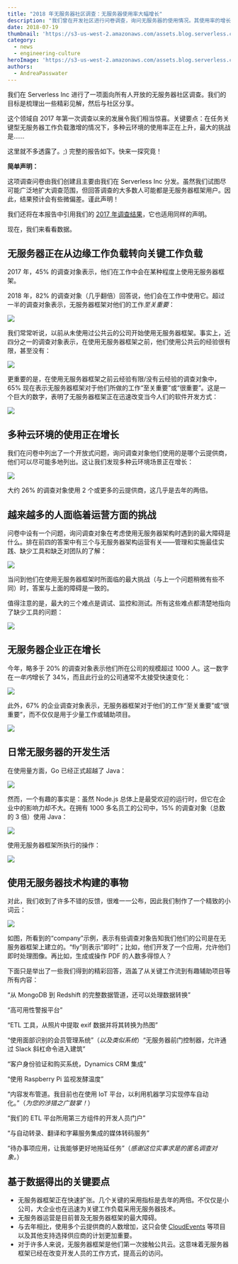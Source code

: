 ```yaml
---
title: "2018 年无服务器社区调查：无服务器使用率大幅增长"
description: "我们曾在开发社区进行问卷调查，询问无服务器的使用情况。其使用率的增长连我们自己都惊讶不已，下面来看看数据。"
date: 2018-07-19
thumbnail: 'https://s3-us-west-2.amazonaws.com/assets.blog.serverless.com/2018-community-survey/serverless-survey-header.jpg'
category:
  - news
  - engineering-culture
heroImage: 'https://s3-us-west-2.amazonaws.com/assets.blog.serverless.com/2018-community-survey/serverless-survey-header.jpg'
authors:
  - AndreaPasswater
---
```


我们在 Serverless Inc 进行了一项面向所有人开放的无服务器社区调查。我们的目标是梳理出一些精彩见解，然后与社区分享。

这个领域自 2017 年第一次调查以来的发展令我们相当惊喜。关键要点：在任务关键型无服务器工作负载激增的情况下，多种云环境的使用率正在上升，最大的挑战是......

这里就不多透露了。;) 完整的报告如下。快来一探究竟！

**简单声明：**

这项调查问卷由我们创建且主要由我们在 Serverless Inc 分发。虽然我们试图尽可能广泛地扩大调查范围，但回答调查的大多数人可能都是无服务器框架用户。因此，结果预计会有些微偏差。谨此声明！

我们还将在本报告中引用我们的 [2017 年调查结果](https://serverless.com/blog/state-of-serverless-community/)，它也适用同样的声明。

现在，我们来看看数据。

## 无服务器正在从边缘工作负载转向关键工作负载

2017 年，45% 的调查对象表示，他们在工作中会在某种程度上使用无服务器框架。

2018 年，82% 的调查对象（几乎翻倍）回答说，他们会在工作中使用它。超过一半的调查对象表示，无服务器框架对他们的工作*至关重要*：

<img src="https://s3-us-west-2.amazonaws.com/assets.blog.serverless.com/2018-community-survey/level-serverless-usage.jpg">

我们常常听说，以前从未使用过公共云的公司开始使用无服务器框架。事实上，近四分之一的调查对象表示，在使用无服务器框架之前，他们使用公共云的经验很有限，甚至没有：

<img src="https://s3-us-west-2.amazonaws.com/assets.blog.serverless.com/2018-community-survey/public-cloud-experience.jpg">

更重要的是，在使用无服务器框架之前云经验有限/没有云经验的调查对象中，65% 现在表示无服务器框架对于他们所做的工作“至关重要”或“很重要”。这是一个巨大的数字，表明了无服务器框架正在迅速改变当今人们的软件开发方式：

<img src="https://s3-us-west-2.amazonaws.com/assets.blog.serverless.com/2018-community-survey/serverless-public-cloud.jpg">

## 多种云环境的使用正在增长

我们在问卷中列出了一个开放式问题，询问调查对象他们使用的是哪个云提供商，他们可以尽可能多地列出。这让我们发现多种云环境场景正在增长：

<img src="https://s3-us-west-2.amazonaws.com/assets.blog.serverless.com/2018-community-survey/number-serverless-providers.jpg">

大约 26% 的调查对象使用 2 个或更多的云提供商，这几乎是去年的两倍。

## 越来越多的人面临着运营方面的挑战

问卷中设有一个问题，询问调查对象在考虑使用无服务器架构时遇到的最大障碍是什么。排在前四的答案中有三个与无服务器架构运营有关——管理和实施最佳实践、缺少工具和缺乏对团队的了解：

<img src="https://s3-us-west-2.amazonaws.com/assets.blog.serverless.com/2018-community-survey/concerns-serverless3.jpg">

当问到他们在使用无服务器框架时所面临的最大挑战（与上一个问题稍微有些不同）时，答案与上面的障碍是一致的。

值得注意的是，最大的三个难点是调试、监控和测试。所有这些难点都清楚地指向了缺少工具的问题：

<img src="https://s3-us-west-2.amazonaws.com/assets.blog.serverless.com/2018-community-survey/challenges-serverless1.jpg">

## 无服务器企业正在增长

今年，略多于 20% 的调查对象表示他们所在公司的规模超过 1000 人。这一数字在*一年内*增长了 34%，而且此行业的公司通常不太接受快速变化：

<img src="https://s3-us-west-2.amazonaws.com/assets.blog.serverless.com/2018-community-survey/serverless-company-size.jpg">

此外，67% 的企业调查对象表示，无服务器框架对于他们的工作“至关重要”或“很重要”，而不仅仅是用于少量工作或辅助项目。

<img src="https://s3-us-west-2.amazonaws.com/assets.blog.serverless.com/2018-community-survey/enterprise-serverless-critical-job.jpg">

## 日常无服务器的开发生活

在使用量方面，Go 已经正式超越了 Java：

<img src="https://s3-us-west-2.amazonaws.com/assets.blog.serverless.com/2018-community-survey/serverless-languages-go.jpg">

然而，一个有趣的事实是：虽然 Node.js 总体上是最受欢迎的运行时，但它在企业中的影响力却不大。在拥有 1000 多名员工的公司中，15% 的调查对象（总数的 3 倍）使用 Java：

<img src="https://s3-us-west-2.amazonaws.com/assets.blog.serverless.com/2018-community-survey/serverless-enterprise-java.jpg">

使用无服务器框架所执行的操作：

<img src="https://s3-us-west-2.amazonaws.com/assets.blog.serverless.com/2018-community-survey/serverless-use-case.jpg">

## 使用无服务器技术构建的事物

对此，我们收到了许多不错的反馈，很难一一公布，因此我们制作了一个精致的小词云：

<img src="https://s3-us-west-2.amazonaws.com/assets.blog.serverless.com/2018-community-survey/serverless-use-case-wordcloud.jpg">

如图，所看到的“company”示例，表示有些调查对象告知我们他们的公司是在无服务器框架上建立的。“fly”则表示“即时”；比如，他们开发了一个应用，允许他们即时处理图像。再比如，生成或操作 PDF 的人数多得惊人？

下面只是举出了一些我们得到的精彩回答，涵盖了从关键工作流到有趣辅助项目等所有内容：

“从 MongoDB 到 Redshift 的完整数据管道，还可以处理数据转换”

“高可用性警报平台”

“ETL 工具，从照片中提取 exif 数据并将其转换为热图”

“使用面部识别的会员管理系统”（*以及类似系统*）“无服务器前门控制器，允许通过 Slack 斜杠命令进入建筑”

“客户身份验证和购买系统，Dynamics CRM 集成”

“使用 Raspberry Pi 监视发酵温度”

“内容发布管道。我目前也在使用 IoT 平台，以利用机器学习实现停车自动化。”（*为您的涉猎之广鼓掌！*）

“我们的 ETL 平台所用第三方组件的开发人员门户”

“与自动转录、翻译和字幕服务集成的媒体转码服务”

“待办事项应用，让我能够更好地拖延任务”（*感谢这位实事求是的匿名调查对象。*）

## 基于数据得出的关键要点

- 无服务器框架正在快速扩张。几个关键的采用指标是去年的两倍。不仅仅是小公司，大企业也在迅速为关键工作负载采用无服务器技术。
- 无服务器运营是目前普及无服务器框架的最大障碍。
- 与去年相比，使用多个云提供商的人数增加，这只会使 [CloudEvents](https://cloudevents.io/) 等项目以及其他支持选择供应商的计划更加重要。
- 对于许多人来说，无服务器框架是他们第一次接触公共云。这意味着无服务器框架已经在改变开发人员的工作方式，提高云的访问。
